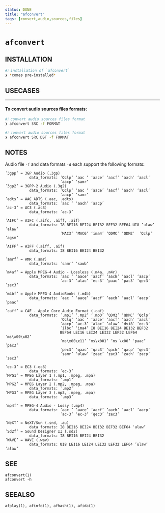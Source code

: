 ```yaml
---
status: DONE
title: "afconvert"
tags: [convert,audio,sources,files]
---
```


# `afconvert`

## INSTALLATION


```bash
#ℹ︎ installation of `afconvert`
❯ *comes pre-installed*
```


## USECASES

----
#### To convert audio sources files formats:


```bash
#ℹ︎ convert audio sources files format
❯ afconvert SRC -f FORMAT
```


```bash
#ℹ︎ convert audio sources files format
❯ afconvert SRC DST -f FORMAT
```



## NOTES

Audio file `-f` and data formats `-d` each support the following formats:

    ’3gpp’ = 3GP Audio (.3gp)
               data_formats: ’Qclp’ ’aac ’ ’aace’ ’aacf’ ’aach’ ’aacl’
                             ’aacp’ ’samr’
    ’3gp2’ = 3GPP-2 Audio (.3g2)
               data_formats: ’Qclp’ ’aac ’ ’aace’ ’aacf’ ’aach’ ’aacl’
                             ’aacp’ ’samr’
    ’adts’ = AAC ADTS (.aac, .adts)
               data_formats: ’aac ’ ’aach’ ’aacp’
    ’ac-3’ = AC3 (.ac3)
               data_formats: ’ac-3’

    ’AIFC’ = AIFC (.aifc, .aiff, .aif)
               data_formats: I8 BEI16 BEI24 BEI32 BEF32 BEF64 UI8 ’ulaw’  ’alaw’
                             ’MAC3’ ’MAC6’ ’ima4’ ’QDMC’ ’QDM2’  ’Qclp’ ’agsm’

    ’AIFF’ = AIFF (.aiff, .aif)
               data_formats: I8 BEI16 BEI24 BEI32

    ’amrf’ = AMR (.amr)
               data_formats: ’samr’ ’sawb’

    ’m4af’ = Apple MPEG-4 Audio - Lossless (.m4a, .m4r)
               data_formats: ’aac ’ ’aace’ ’aacf’ ’aach’ ’aacl’ ’aacp’
                             ’ac-3’ ’alac’ ’ec-3’ ’paac’ ’pac3’ ’qec3’ ’zec3’

    ’m4bf’ = Apple MPEG-4 AudioBooks (.m4b)
               data_formats: ’aac ’ ’aace’ ’aacf’ ’aach’ ’aacl’ ’aacp’ ’paac’

    ’caff’ = CAF - Apple Core Audio Format (.caf)
               data_formats: ’.mp1’ ’.mp2’ ’.mp3’ ’QDM2’ ’QDMC’ ’Qclp’
                             ’Qclq’ ’aac ’ ’aace’ ’aacf’ ’aach’ ’aacl’
                             ’aacp’ ’ac-3’ ’alac’ ’alaw’ ’dvi8’ ’ec-3’
                             ’ilbc’ ’ima4’ I8 BEI16 BEI24 BEI32 BEF32
                             BEF64 LEI16 LEI24 LEI32 LEF32 LEF64 ’ms\x00\x02’
                             ’ms\x00\x11’ ’ms\x001’ ’ms \x00’ ’paac’ ’pac3’
                             ’pec3’ ’qaac’ ’qac3’ ’qach’ ’qacp’ ’qec3’
                             ’samr’ ’ulaw’ ’zaac’ ’zac3’ ’zach’ ’zacp’  ’zec3’

    ’ec-3’ = EC3 (.ec3)
               data_formats: ’ec-3’
    ’MPG1’ = MPEG Layer 1 (.mp1, .mpeg, .mpa)
               data_formats: ’.mp1’
    ’MPG2’ = MPEG Layer 2 (.mp2, .mpeg, .mpa)
               data_formats: ’.mp2’
    ’MPG3’ = MPEG Layer 3 (.mp3, .mpeg, .mpa)
               data_formats: ’.mp3’

    ’mp4f’ = MPEG-4 Audio - Lossy (.mp4)
               data_formats: ’aac ’ ’aace’ ’aacf’ ’aach’ ’aacl’ ’aacp’
                             ’ac-3’ ’ec-3’ ’qec3’ ’zec3’

    ’NeXT’ = NeXT/Sun (.snd, .au)
               data_formats: I8 BEI16 BEI24 BEI32 BEF32 BEF64 ’ulaw’
    ’Sd2f’ = Sound Designer II (.sd2)
               data_formats: I8 BEI16 BEI24 BEI32
    ’WAVE’ = WAVE (.wav)
               data_formats: UI8 LEI16 LEI24 LEI32 LEF32 LEF64 ’ulaw’ ’alaw’

## SEE

    afconvert(1)
    afconvert -h

## SEEALSO

    afplay(1), afinfo(1), afhash(1), afida(1)

